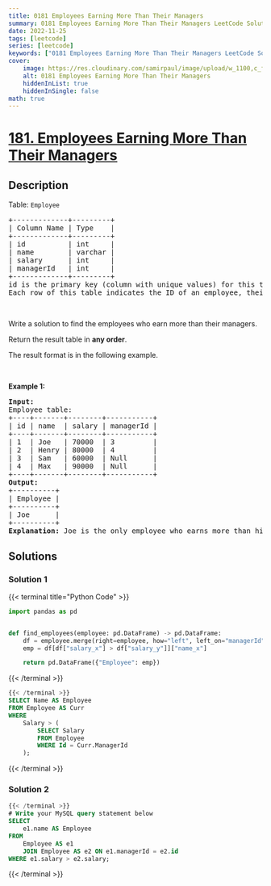 ```yaml
---
title: 0181 Employees Earning More Than Their Managers
summary: 0181 Employees Earning More Than Their Managers LeetCode Solution Explained
date: 2022-11-25
tags: [leetcode]
series: [leetcode]
keywords: ["0181 Employees Earning More Than Their Managers LeetCode Solution Explained in all languages", "0181 Employees Earning More Than Their Managers", "LeetCode", "leetcode solution in Python3 C++ Java Go PHP Ruby Swift TypeScript Rust C# JavaScript C", "GeeksforGeeks", "InterviewBit", "Coding Ninjas", "HackerRank", "HackerEarth", "CodeChef", "TopCoder", "AlgoExpert", "freeCodeCamp", "Codeforces", "GitHub", "AtCoder", "Samir Paul"]
cover:
    image: https://res.cloudinary.com/samirpaul/image/upload/w_1100,c_fit,co_rgb:FFFFFF,l_text:Arial_75_bold:0181 Employees Earning More Than Their Managers - Solution Explained/problem-solving.webp
    alt: 0181 Employees Earning More Than Their Managers
    hiddenInList: true
    hiddenInSingle: false
math: true
---
```



# [181. Employees Earning More Than Their Managers](https://leetcode.com/problems/employees-earning-more-than-their-managers)


## Description

<p>Table: <code>Employee</code></p>

<pre>
+-------------+---------+
| Column Name | Type    |
+-------------+---------+
| id          | int     |
| name        | varchar |
| salary      | int     |
| managerId   | int     |
+-------------+---------+
id is the primary key (column with unique values) for this table.
Each row of this table indicates the ID of an employee, their name, salary, and the ID of their manager.
</pre>

<p>&nbsp;</p>

<p>Write a solution&nbsp;to find the employees who earn more than their managers.</p>

<p>Return the result table in <strong>any order</strong>.</p>

<p>The result format is in the following example.</p>

<p>&nbsp;</p>
<p><strong class="example">Example 1:</strong></p>

<pre>
<strong>Input:</strong> 
Employee table:
+----+-------+--------+-----------+
| id | name  | salary | managerId |
+----+-------+--------+-----------+
| 1  | Joe   | 70000  | 3         |
| 2  | Henry | 80000  | 4         |
| 3  | Sam   | 60000  | Null      |
| 4  | Max   | 90000  | Null      |
+----+-------+--------+-----------+
<strong>Output:</strong> 
+----------+
| Employee |
+----------+
| Joe      |
+----------+
<strong>Explanation:</strong> Joe is the only employee who earns more than his manager.
</pre>

## Solutions

### Solution 1

<!-- tabs:start -->

{{< terminal title="Python Code" >}}
```python
import pandas as pd


def find_employees(employee: pd.DataFrame) -> pd.DataFrame:
    df = employee.merge(right=employee, how="left", left_on="managerId", right_on="id")
    emp = df[df["salary_x"] > df["salary_y"]]["name_x"]

    return pd.DataFrame({"Employee": emp})
```
{{< /terminal >}}

```sql
{{< /terminal >}}
SELECT Name AS Employee
FROM Employee AS Curr
WHERE
    Salary > (
        SELECT Salary
        FROM Employee
        WHERE Id = Curr.ManagerId
    );
```
{{< /terminal >}}

<!-- tabs:end -->

### Solution 2

<!-- tabs:start -->

```sql
{{< /terminal >}}
# Write your MySQL query statement below
SELECT
    e1.name AS Employee
FROM
    Employee AS e1
    JOIN Employee AS e2 ON e1.managerId = e2.id
WHERE e1.salary > e2.salary;
```
{{< /terminal >}}

<!-- tabs:end -->

<!-- end -->
